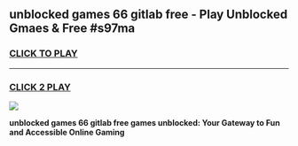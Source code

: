 
## unblocked games 66 gitlab free - Play Unblocked Gmaes & Free #s97ma
<h3>
<a href="https://premium.freeplayer.one?title=unblocked_games_66_gitlab_free&ref=03M">CLICK TO PLAY</a></h3>
<hr>

<h3>
<a href="https://premium.freeplayer.one?title=unblocked_games_66_gitlab_free&ref=03M">CLICK 2 PLAY</a>
  
</h3>

<a href="https://premium.freeplayer.one?title=unblocked_games_66_gitlab_free&ref=03M"><img src="https://clearcache.store/games.png"></a>


**unblocked games 66 gitlab free games unblocked: Your Gateway to Fun and Accessible Online Gaming**
